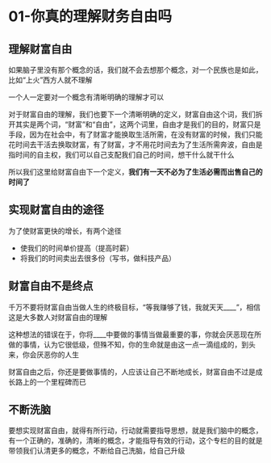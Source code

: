 # 01-你真的理解财务自由吗

## 理解财富自由

如果脑子里没有那个概念的话，我们就不会去想那个概念，对一个民族也是如此，比如“上火”西方人就不理解

一个人一定要对一个概念有清晰明确的理解才可以

对于财富自由的理解，我们也要下一个清晰明确的定义，财富自由这个词，我们拆开其实是两个词，“财富”和“自由”，这两个词里，自由才是我们的目的，财富只是手段，因为在社会中，有了财富才能换取生活所需，在没有财富的时候，我们只能花时间去干活去换取财富，有了财富，才不用花时间去为了生活所需奔波，自由是指时间的自主权，我们可以自己支配我们自己的时间，想干什么就干什么

所以我们这里给财富自由下一个定义，**我们有一天不必为了生活必需而出售自己的时间了**

## 实现财富自由的途径

为了使财富更快的增长，有两个途径

* 使我们的时间单价提高（提高时薪）
* 将我们的时间卖出去很多份（写书，做科技产品）

## 财富自由不是终点    

千万不要将财富自由当做人生的终极目标，“等我赚够了钱，我就天天____”，相信这是大多数人对财富自由的理解

这种想法的错误在于，你将____中要做的事情当做最重要的事，你就会厌恶现在所做的事情，认为它很低级，但殊不知，你的生命就是由这一点一滴组成的，到头来，你会厌恶你的人生

财富自由之后，你还是要做事情的，人应该让自己不断地成长，财富自由不过是成长路上的一个里程碑而已

## 不断洗脑

要想实现财富自由，就得有所行动，行动就需要指导思想，就是我们脑中的概念，有一个正确的，准确的，清晰的概念，才能指导有效的行动，这个专栏的目的就是带领我们认清更多的概念，不断给自己洗脑，给自己升级
